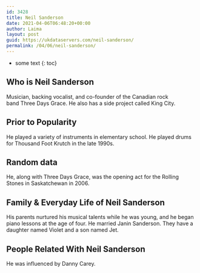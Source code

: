```yaml
---
id: 3428
title: Neil Sanderson
date: 2021-04-06T06:48:20+00:00
author: Laima
layout: post
guid: https://ukdataservers.com/neil-sanderson/
permalink: /04/06/neil-sanderson/
---
```


* some text
{: toc}


## Who is Neil Sanderson
                  
                  
                  
Musician, backing vocalist, and co-founder of the Canadian rock band Three Days Grace. He also has a side project called King City. 
                  
              
            
              
            
                
                
                
## Prior to Popularity
                  
                  
                  
He played a variety of instruments in elementary school. He played drums for Thousand Foot Krutch in the late 1990s.
                  
              
            
              
            
                
                
                
## Random data
                  
                  
                  
He, along with Three Days Grace, was the opening act for the Rolling Stones in Saskatchewan in 2006. 
                  
              
            
              
            
                
                
                
## Family & Everyday Life of Neil Sanderson
                  
                  
                  
His parents nurtured his musical talents while he was young, and he began piano lessons at the age of four. He married Janin Sanderson. They have a daughter named Violet and a son named Jet.  
                  
              
            
              
            
                
                
                
## People Related With Neil Sanderson
                  
                  
                  
He was influenced by Danny Carey. 
                  
              
            
              
            
                
              
            
              
              
            
            
              
            
          
          
          